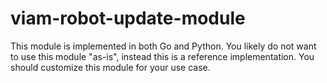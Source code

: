 # viam-robot-update-module

This module is implemented in both Go and Python. You likely do not want to use this module "as-is", instead this is a reference implementation. You should customize this module for your use case.
